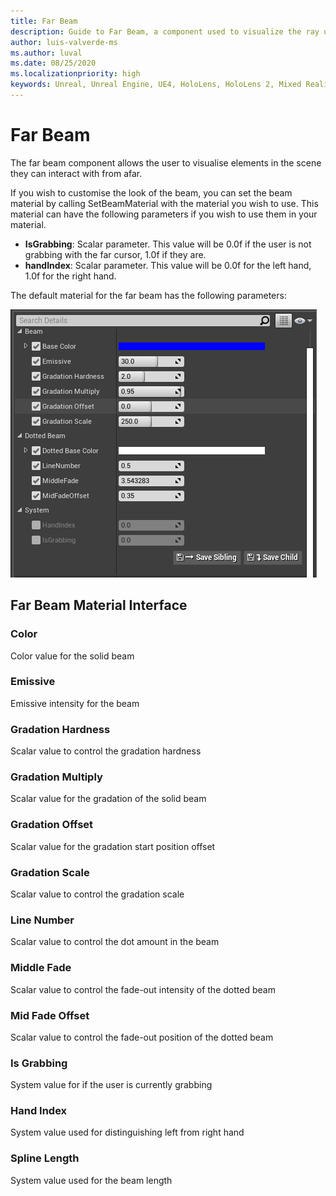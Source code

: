 ```yaml
---
title: Far Beam
description: Guide to Far Beam, a component used to visualize the ray used for far interactions.
author: luis-valverde-ms
ms.author: luval
ms.date: 08/25/2020
ms.localizationpriority: high
keywords: Unreal, Unreal Engine, UE4, HoloLens, HoloLens 2, Mixed Reality, development, MRTK, UXT, UX Tools, far beam
---
```


# Far Beam

The far beam component allows the user to visualise elements in the scene they can interact with from afar.

If you wish to customise the look of the beam, you can set the beam material by calling SetBeamMaterial with the material you wish to use. This material can have the following parameters if you wish to use them in your material.

- **IsGrabbing**: Scalar parameter. This value will be 0.0f if the user is not grabbing with the far cursor, 1.0f if they are.
- **handIndex**: Scalar parameter. This value will be 0.0f for the left hand, 1.0f for the right hand.

The default material for the far beam has the following parameters:

![FarBeamMatInterface](Images/FarBeamMatInterface.png)

## Far Beam Material Interface

### Color
Color value for the solid beam

### Emissive
Emissive intensity for the beam

### Gradation Hardness
Scalar value to control the gradation hardness

### Gradation Multiply
Scalar value for the gradation of the solid beam

### Gradation Offset
Scalar value for the gradation start position offset

### Gradation Scale
Scalar value to control the gradation scale

### Line Number
Scalar value to control the dot amount in the beam

### Middle Fade
Scalar value to control the fade-out intensity of the dotted beam

### Mid Fade Offset
Scalar value to control the fade-out position of the dotted beam

### Is Grabbing
System value for if the user is currently grabbing

### Hand Index
System value used for distinguishing left from right hand 

### Spline Length
System value used for the beam length



